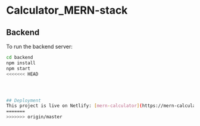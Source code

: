 # Calculator_MERN-stack

## Backend
To run the backend server:
```bash
cd backend
npm install
npm start
<<<<<<< HEAD




## Deployment
This project is live on Netlify: [mern-calculator](https://mern-calculator.netlify.app)
=======
>>>>>>> origin/master
